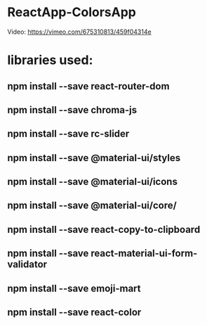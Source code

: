 # ReactApp-ColorsApp

Video: https://vimeo.com/675310813/459f04314e

# libraries used:
## npm install --save react-router-dom  
## npm install --save chroma-js  
## npm install --save rc-slider 
## npm install --save @material-ui/styles 
## npm install --save @material-ui/icons
## npm install --save @material-ui/core/
## npm install --save react-copy-to-clipboard
## npm install --save react-material-ui-form-validator
## npm install --save emoji-mart
## npm install --save react-color
